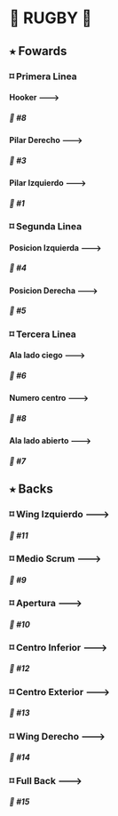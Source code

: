 #  🏉 RUGBY  🏉
##  ⭑ Fowards
### ⌑ Primera Linea
#### Hooker --->
##### 👕 #8
#### Pilar Derecho --->
##### 👕 #3
#### Pilar Izquierdo --->
##### 👕 #1

### ⌑ Segunda Linea
#### Posicion Izquierda ---> 
##### 👕 #4 
#### Posicion Derecha --->
##### 👕 #5 

### ⌑ Tercera Linea 

#### Ala lado ciego --->
##### 👕 #6

#### Numero centro ---> 
##### 👕 #8

#### Ala lado abierto --->
##### 👕 #7


##  ⭑ Backs

### ⌑ Wing Izquierdo --->
##### 👕 #11

###  ⌑ Medio Scrum --->
##### 👕 #9

###  ⌑ Apertura --->
##### 👕 #10

### ⌑ Centro Inferior --->
##### 👕 #12

### ⌑ Centro Exterior --->
##### 👕 #13

### ⌑ Wing Derecho --->
##### 👕 #14

### ⌑ Full Back --->
##### 👕 #15 
